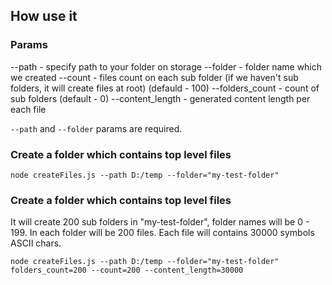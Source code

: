 ## How use it

### Params

--path - specify path to your folder on storage
--folder - folder name which we created
--count - files count on each sub folder (if we haven't sub folders, it will create files at root) (defauld - 100)
--folders_count - count of sub folders (default - 0)
--content_length - generated content length per each file

```--path``` and ```--folder``` params are required.

### Create a folder which contains top level files

```
node createFiles.js --path D:/temp --folder="my-test-folder"
```

### Create a folder which contains top level files

It will create 200 sub folders in "my-test-folder", folder names will be 0 - 199.
In each folder will be 200 files. Each file will contains 30000 symbols ASCII chars.

```
node createFiles.js --path D:/temp --folder="my-test-folder" folders_count=200 --count=200 --content_length=30000
```